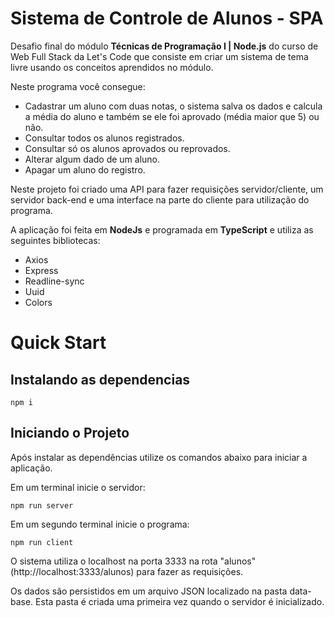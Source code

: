 # Sistema de Controle de Alunos - SPA

Desafio final do módulo **Técnicas de Programação I | Node.js** do curso de Web Full Stack da Let's Code que consiste em criar um sistema de tema livre usando os conceitos aprendidos no módulo.

Neste programa você consegue:
- Cadastrar um aluno com duas notas, o sistema salva os dados e calcula a média do aluno e também se ele foi aprovado (média maior que 5) ou não.
- Consultar todos os alunos registrados.
- Consultar só os alunos aprovados ou reprovados.
- Alterar algum dado de um aluno.
- Apagar um aluno do registro.

Neste projeto foi criado uma API para fazer requisições servidor/cliente, um servidor back-end e uma interface na parte do cliente para utilização do programa.

A aplicação foi feita em **NodeJs** e programada em **TypeScript** e utiliza as seguintes bibliotecas:

- Axios
- Express
- Readline-sync
- Uuid
- Colors

# Quick Start

## Instalando as dependencias

```
npm i
```

## Iniciando o Projeto

Após instalar as dependências utilize os comandos abaixo para iniciar a aplicação.

Em um terminal inicie o servidor:

```
npm run server
```

Em um segundo terminal inicie o programa:

```
npm run client
```

O sistema utiliza o localhost na porta 3333 na rota "alunos" (http://localhost:3333/alunos) para fazer as requisições.

Os dados são persistidos em um arquivo JSON localizado na pasta data-base. Esta pasta é criada uma primeira vez quando o servidor é inicializado.
